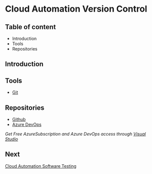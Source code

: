 # Cloud Automation Version Control

## Table of content

- Introduction
- Tools
- Repositories

## Introduction

## Tools

- [Git](https://git-scm.com/)

## Repositories

- [Github](https://github.com/)
- [Azure DevOps](https://dev.azure.com/)

*Get Free AzureSubscription and Azure DevOps access through [Visual Studio](http://my.visualstudio.com/)*

## Next

[Cloud Automation Software Testing](05_Cloud_Automation.md)